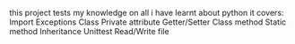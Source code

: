 this project tests my knowledge on all i have learnt about python
it covers:
Import
Exceptions
Class
Private attribute
Getter/Setter
Class method
Static method
Inheritance
Unittest
Read/Write file

